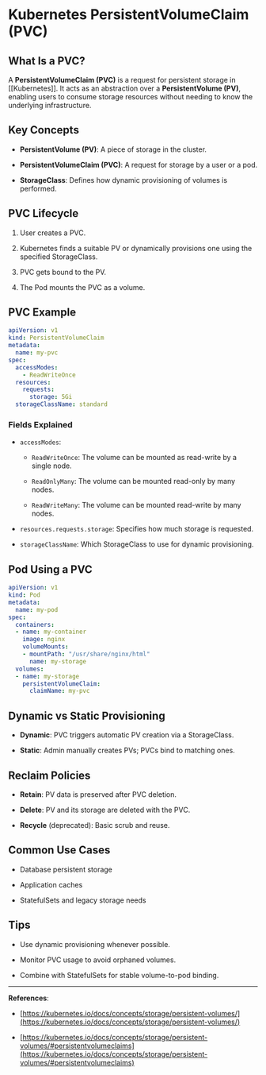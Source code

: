 # Kubernetes PersistentVolumeClaim (PVC)

## What Is a PVC?

A **PersistentVolumeClaim (PVC)** is a request for persistent storage in [[Kubernetes]]. It acts as an abstraction over a **PersistentVolume (PV)**, enabling users to consume storage resources without needing to know the underlying infrastructure.

## Key Concepts

- **PersistentVolume (PV)**: A piece of storage in the cluster.
    
- **PersistentVolumeClaim (PVC)**: A request for storage by a user or a pod.
    
- **StorageClass**: Defines how dynamic provisioning of volumes is performed.
    

## PVC Lifecycle

1. User creates a PVC.
    
2. Kubernetes finds a suitable PV or dynamically provisions one using the specified StorageClass.
    
3. PVC gets bound to the PV.
    
4. The Pod mounts the PVC as a volume.
    

## PVC Example

```yaml
apiVersion: v1
kind: PersistentVolumeClaim
metadata:
  name: my-pvc
spec:
  accessModes:
    - ReadWriteOnce
  resources:
    requests:
      storage: 5Gi
  storageClassName: standard
```

### Fields Explained

- `accessModes`:
    
    - `ReadWriteOnce`: The volume can be mounted as read-write by a single node.
        
    - `ReadOnlyMany`: The volume can be mounted read-only by many nodes.
        
    - `ReadWriteMany`: The volume can be mounted read-write by many nodes.
        
- `resources.requests.storage`: Specifies how much storage is requested.
    
- `storageClassName`: Which StorageClass to use for dynamic provisioning.
    

## Pod Using a PVC

```yaml
apiVersion: v1
kind: Pod
metadata:
  name: my-pod
spec:
  containers:
  - name: my-container
    image: nginx
    volumeMounts:
    - mountPath: "/usr/share/nginx/html"
      name: my-storage
  volumes:
  - name: my-storage
    persistentVolumeClaim:
      claimName: my-pvc
```

## Dynamic vs Static Provisioning

- **Dynamic**: PVC triggers automatic PV creation via a StorageClass.
    
- **Static**: Admin manually creates PVs; PVCs bind to matching ones.
    

## Reclaim Policies

- **Retain**: PV data is preserved after PVC deletion.
    
- **Delete**: PV and its storage are deleted with the PVC.
    
- **Recycle** (deprecated): Basic scrub and reuse.
    

## Common Use Cases

- Database persistent storage
    
- Application caches
    
- StatefulSets and legacy storage needs
    

## Tips

- Use dynamic provisioning whenever possible.
    
- Monitor PVC usage to avoid orphaned volumes.
    
- Combine with StatefulSets for stable volume-to-pod binding.
    

---

**References**:

- [https://kubernetes.io/docs/concepts/storage/persistent-volumes/](https://kubernetes.io/docs/concepts/storage/persistent-volumes/)
    
- [https://kubernetes.io/docs/concepts/storage/persistent-volumes/#persistentvolumeclaims](https://kubernetes.io/docs/concepts/storage/persistent-volumes/#persistentvolumeclaims)